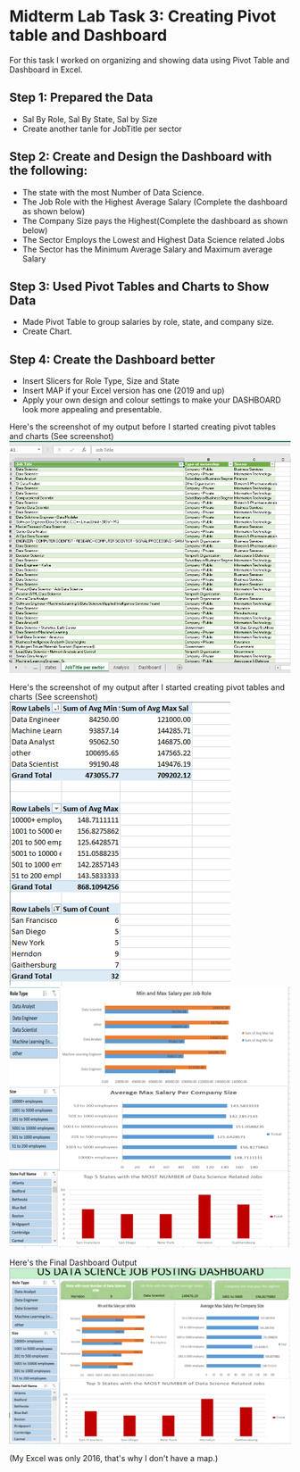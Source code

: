 # Midterm Lab Task 3: Creating Pivot table and Dashboard
For this task I worked on organizing and showing data using Pivot Table and Dashboard in Excel. 
## Step 1: Prepared the Data
- Sal By Role, Sal By State, Sal by Size
- Create another tanle for JobTitle per sector
## Step 2: Create and Design the Dashboard with the following:
- The state with the most Number of Data Science.
- The Job Role with the Highest Average Salary (Complete the dashboard as shown below)
- The Company Size pays the Highest(Complete the dashboard as shown below)
- The Sector Employs the Lowest and Highest Data Science related Jobs
- The Sector has the Minimum Average Salary and Maximum average Salary
## Step 3:  Used Pivot Tables and Charts to Show Data
- Made Pivot Table to group salaries by role, state, and company size.
- Create Chart.
## Step 4: Create the Dashboard better
- Insert Slicers for Role Type, Size and State
- Insert MAP if your Excel version has one (2019 and up) 
- Apply your own design and colour settings to make your DASHBOARD look more
appealing and presentable.

Here's the screenshot of my output before I started creating pivot tables and charts (See screenshot)
![Sample Output](images/job.PNG)

Here's the screenshot of my output after I started creating pivot tables and charts (See screenshot)
![Sample Output](images/pivot.PNG)
![Sample Output](images/slicers.PNG)

Here's the Final Dashboard Output
![Sample Output](images/dashboard.PNG)

(My Excel was only 2016, that's why I don't have a map.)


   
